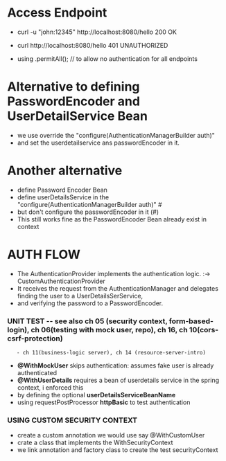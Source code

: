# Access Endpoint
- curl -u "john:12345" http://localhost:8080/hello    200 OK
- curl  http://localhost:8080/hello                   401 UNAUTHORIZED

- using
       .permitAll(); // to allow no authentication for all endpoints


# Alternative to defining PasswordEncoder and UserDetailService Bean
- we use override the "configure(AuthenticationManagerBuilder auth)"
- and set the userdetailservice ans passwordEncoder in it.

# Another alternative
- define Password Encoder Bean
- define userDetailsService in the  "configure(AuthenticationManagerBuilder auth)" #
- but don't configure the passwordEncoder in it (#)
- This still works fine as the PasswordEncoder Bean already exist in context



# AUTH FLOW
- The AuthenticationProvider implements the authentication logic. :-> CustomAuthenticationProvider
- It receives the request from the AuthenticationManager and delegates finding the user to a UserDetailsSerService, 
- and verifying the password to a PasswordEncoder.

### UNIT TEST -- see also ch 05 (security context, form-based-login), ch 06(testing with mock user, repo),  ch 16, ch 10(cors-csrf-protection)
       - ch 11(business-logic server), ch 14 (resource-server-intro)
- **@WithMockUser**  skips authentication: assumes fake user is already authenticated
- **@WithUserDetails** requires a bean of userdetails service in the spring context, i enforced this 
- by defining the optional **userDetailsServiceBeanName**
- using requestPostProcessor **httpBasic** to test authentication

### USING CUSTOM SECURITY CONTEXT
- create a custom annotation we would use say @WithCustomUser
- crate a class that implements the WithSecurityContext<WithCustomUser>
- we link annotation and factory class to create the test securityContext